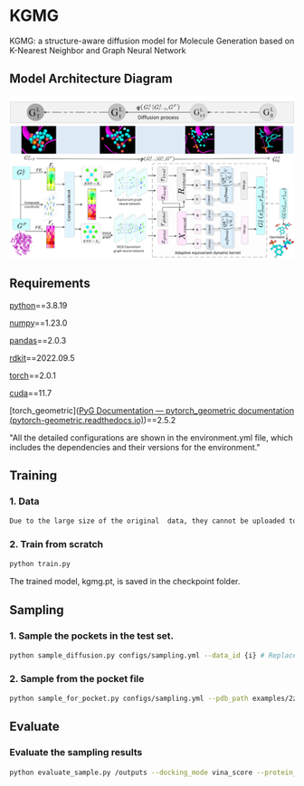 # KGMG

KGMG: a structure-aware diffusion model for Molecule Generation based on K-Nearest Neighbor and Graph Neural Network

## Model Architecture Diagram

<div align="center">  
<img src="./picture/model.jpg" width="600">
</div>

## Requirements

[python](https://numpy.org/)==3.8.19

[numpy](https://numpy.org/)==1.23.0

[pandas](https://pandas.pydata.org/)==2.0.3

[rdkit](https://www.rdkit.org/)==2022.09.5

[torch](https://pytorch.org/)==2.0.1

[cuda](https://developer.nvidia.com/cuda-toolkit)==11.7

[torch_geometric]([PyG Documentation — pytorch_geometric documentation (pytorch-geometric.readthedocs.io)](https://pytorch-geometric.readthedocs.io/en/latest/index.html))==2.5.2

"All the detailed configurations are shown in the environment.yml file, which includes the dependencies and their versions for the environment."

## Training

### 1. Data

```bash
Due to the large size of the original  data, they cannot be uploaded to the GitHub repository. We have uploaded them to Baidu Cloud, and the link is [Baidu Cloud](https://pan.baidu.com/s/1pRLzNBG0mtszmcan5jnsZQ) with the extraction code: v9eb.
```

### 2. Train from scratch 

```bash
python train.py
```
The trained model, kgmg.pt, is saved in the checkpoint folder.

## Sampling

### 1. Sample the pockets in the test set.

```bash
python sample_diffusion.py configs/sampling.yml --data_id {i} # Replace {i} with the data index, where i should be between 0 and 99.
```

### 2. Sample from the pocket file

```bash
python sample_for_pocket.py configs/sampling.yml --pdb_path examples/2z3h_A_rec_1wn6_bst_lig_tt_docked_3_pocket10.pdb
```

## Evaluate

### Evaluate the sampling results

```bash
python evaluate_sample.py /outputs --docking_mode vina_score --protein_root data/crossdocked_pocket10
```
